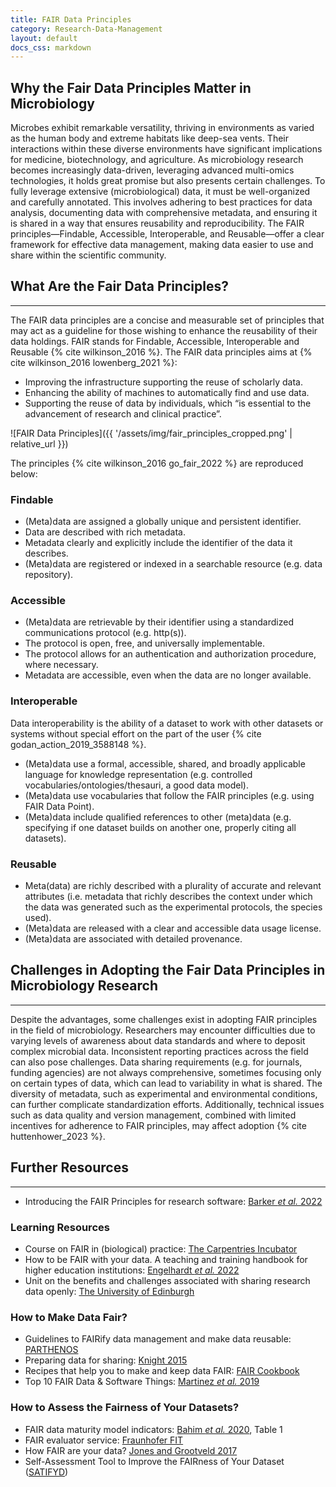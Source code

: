 ```yaml
---
title: FAIR Data Principles
category: Research-Data-Management
layout: default
docs_css: markdown
---
```


## Why the Fair Data Principles Matter in Microbiology

Microbes exhibit remarkable versatility, thriving in environments as varied as the human body and extreme habitats like deep-sea vents. Their interactions within these diverse environments have significant implications for medicine, biotechnology, and agriculture. As microbiology research becomes increasingly data-driven, leveraging advanced multi-omics technologies, it holds great promise but also presents certain challenges.
To fully leverage extensive (microbiological) data, it must be well-organized and carefully annotated. This involves adhering to best practices for data analysis, documenting data with comprehensive metadata, and ensuring it is shared in a way that ensures reusability and reproducibility. The FAIR principles—Findable, Accessible, Interoperable, and Reusable—offer a clear framework for effective data management, making data easier to use and share within the scientific community.

## What Are the Fair Data Principles?
---
The FAIR data principles are a concise and measurable set of principles that may act as a guideline for those wishing to enhance the reusability of their data holdings. FAIR stands for Findable, Accessible, Interoperable and Reusable {% cite wilkinson_2016  %}. The FAIR data principles aims at {% cite wilkinson_2016 lowenberg_2021 %}:

* Improving the infrastructure supporting the reuse of scholarly data.
* Enhancing the ability of machines to automatically find and use data.
* Supporting the reuse of data by individuals, which “is essential to the advancement of research and clinical practice”.

![FAIR Data Principles]({{ '/assets/img/fair_principles_cropped.png' | relative_url }})

The principles {% cite wilkinson_2016 go_fair_2022 %} are reproduced below:

### Findable

* (Meta)data are assigned a globally unique and persistent identifier.
* Data are described with rich metadata.
* Metadata clearly and explicitly include the identifier of the data it describes.
* (Meta)data are registered or indexed in a searchable resource (e.g. data repository).

### Accessible

* (Meta)data are retrievable by their identifier using a standardized communications protocol (e.g. http(s)).
* The protocol is open, free, and universally implementable.
* The protocol allows for an authentication and authorization procedure, where necessary.
* Metadata are accessible, even when the data are no longer available.

### Interoperable 

Data interoperability is the ability of a dataset to work with other datasets or systems without special effort on the part of the user {% cite godan_action_2019_3588148 %}.

* (Meta)data use a formal, accessible, shared, and broadly applicable language for knowledge representation (e.g. controlled vocabularies/ontologies/thesauri, a good data model).
* (Meta)data use vocabularies that follow the FAIR principles (e.g. using FAIR Data Point).
* (Meta)data include qualified references to other (meta)data (e.g. specifying if one dataset builds on another one, properly citing all datasets).

### Reusable

* Meta(data) are richly described with a plurality of accurate and relevant attributes (i.e. metadata that richly describes the context under which the data was generated such as the experimental protocols, the species used).
* (Meta)data are released with a clear and accessible data usage license.
* (Meta)data are associated with detailed provenance.


## Challenges in Adopting the Fair Data Principles in Microbiology Research
---
Despite the advantages, some challenges exist in adopting FAIR principles in the field of microbiology. Researchers may encounter difficulties due to varying levels of awareness about data standards and where to deposit complex microbial data. Inconsistent reporting practices across the field can also pose challenges. Data sharing requirements (e.g. for journals, funding agencies) are not always comprehensive, sometimes focusing only on certain types of data, which can lead to variability in what is shared. The diversity of metadata, such as experimental and environmental conditions, can further complicate standardization efforts. Additionally, technical issues such as data quality and version management, combined with limited incentives for adherence to FAIR principles, may affect adoption {% cite huttenhower_2023 %}.

## Further Resources
---
* Introducing the FAIR Principles for research software: [Barker *et al.* 2022](https://doi.org/10.1038/s41597-022-01710-x)

### Learning Resources
* Course on FAIR in (biological) practice: [The Carpentries Incubator](https://carpentries-incubator.github.io/fair-bio-practice/)
* How to be FAIR with your data. A teaching and training handbook for higher education institutions: [Engelhardt *et al.* 2022](https://doi.org/10.5281/zenodo.6674301)
* Unit on the benefits and challenges associated with sharing research data openly: [The University of Edinburgh](https://mantra.ed.ac.uk/fairsharingandaccess/)

### How to Make Data Fair?
* Guidelines to FAIRify data management and make data reusable: [PARTHENOS](https://doi.org/10.5281/zenodo.2668479)
* Preparing data for sharing: [Knight 2015](https://www.slideshare.net/lshtm/preparing-data-for-sharing-the-fair-principles)
* Recipes that help you to make and keep data FAIR: [FAIR Cookbook](https://faircookbook.elixir-europe.org/content/home.html)
* Top 10 FAIR Data & Software Things: [Martinez *et al.* 2019](https://doi.org/10.5281/zenodo.3409968)

### How to Assess the Fairness of Your Datasets?
* FAIR data maturity model indicators: [Bahim *et al.* 2020](https://doi.org/10.5334/dsj-2020-041), Table 1
* FAIR evaluator service: [Fraunhofer FIT](https://gitlab.fit.fraunhofer.de/abu.ibne.bayazid/fairevaluator)
* How FAIR are your data? [Jones and Grootveld 2017](https://doi.org/10.5281/zenodo.5111307)
* Self-Assessment Tool to Improve the FAIRness of Your Dataset ([SATIFYD](https://satifyd.dans.knaw.nl/)) 

